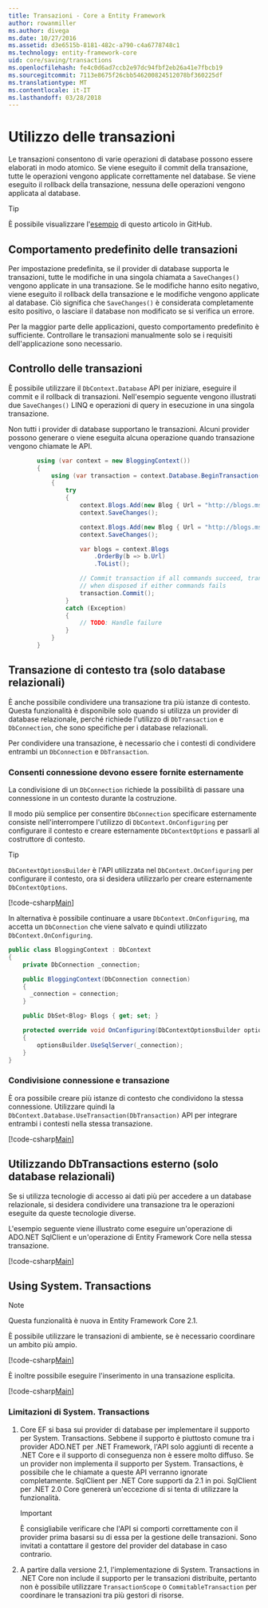 ```yaml
---
title: Transazioni - Core a Entity Framework
author: rowanmiller
ms.author: divega
ms.date: 10/27/2016
ms.assetid: d3e6515b-8181-482c-a790-c4a6778748c1
ms.technology: entity-framework-core
uid: core/saving/transactions
ms.openlocfilehash: fe4c0d6ad7ccb2e97dc94fbf2eb26a41e7fbcb19
ms.sourcegitcommit: 7113e8675f26cbb546200824512078bf360225df
ms.translationtype: MT
ms.contentlocale: it-IT
ms.lasthandoff: 03/28/2018
---
```

# <a name="using-transactions"></a>Utilizzo delle transazioni

Le transazioni consentono di varie operazioni di database possono essere elaborati in modo atomico. Se viene eseguito il commit della transazione, tutte le operazioni vengono applicate correttamente nel database. Se viene eseguito il rollback della transazione, nessuna delle operazioni vengono applicata al database.

> [!TIP]  
> È possibile visualizzare l'[esempio](https://github.com/aspnet/EntityFramework.Docs/tree/master/samples/core/Saving/Saving/Transactions/) di questo articolo in GitHub.

## <a name="default-transaction-behavior"></a>Comportamento predefinito delle transazioni

Per impostazione predefinita, se il provider di database supporta le transazioni, tutte le modifiche in una singola chiamata a `SaveChanges()` vengono applicate in una transazione. Se le modifiche hanno esito negativo, viene eseguito il rollback della transazione e le modifiche vengono applicate al database. Ciò significa che `SaveChanges()` è considerata completamente esito positivo, o lasciare il database non modificato se si verifica un errore.

Per la maggior parte delle applicazioni, questo comportamento predefinito è sufficiente. Controllare le transazioni manualmente solo se i requisiti dell'applicazione sono necessario.

## <a name="controlling-transactions"></a>Controllo delle transazioni

È possibile utilizzare il `DbContext.Database` API per iniziare, eseguire il commit e il rollback di transazioni. Nell'esempio seguente vengono illustrati due `SaveChanges()` LINQ e operazioni di query in esecuzione in una singola transazione.

Non tutti i provider di database supportano le transazioni. Alcuni provider possono generare o viene eseguita alcuna operazione quando transazione vengono chiamate le API.

<!-- [!code-csharp[Main](samples/core/Saving/Saving/Transactions/ControllingTransaction/Sample.cs?highlight=3,17,18,19)] -->
``` csharp
        using (var context = new BloggingContext())
        {
            using (var transaction = context.Database.BeginTransaction())
            {
                try
                {
                    context.Blogs.Add(new Blog { Url = "http://blogs.msdn.com/dotnet" });
                    context.SaveChanges();

                    context.Blogs.Add(new Blog { Url = "http://blogs.msdn.com/visualstudio" });
                    context.SaveChanges();

                    var blogs = context.Blogs
                        .OrderBy(b => b.Url)
                        .ToList();

                    // Commit transaction if all commands succeed, transaction will auto-rollback
                    // when disposed if either commands fails
                    transaction.Commit();
                }
                catch (Exception)
                {
                    // TODO: Handle failure
                }
            }
        }
```

## <a name="cross-context-transaction-relational-databases-only"></a>Transazione di contesto tra (solo database relazionali)

È anche possibile condividere una transazione tra più istanze di contesto. Questa funzionalità è disponibile solo quando si utilizza un provider di database relazionale, perché richiede l'utilizzo di `DbTransaction` e `DbConnection`, che sono specifiche per i database relazionali.

Per condividere una transazione, è necessario che i contesti di condividere entrambi un `DbConnection` e `DbTransaction`.

### <a name="allow-connection-to-be-externally-provided"></a>Consenti connessione devono essere fornite esternamente

La condivisione di un `DbConnection` richiede la possibilità di passare una connessione in un contesto durante la costruzione.

Il modo più semplice per consentire `DbConnection` specificare esternamente consiste nell'interrompere l'utilizzo di `DbContext.OnConfiguring` per configurare il contesto e creare esternamente `DbContextOptions` e passarli al costruttore di contesto.

> [!TIP]  
> `DbContextOptionsBuilder` è l'API utilizzata nel `DbContext.OnConfiguring` per configurare il contesto, ora si desidera utilizzarlo per creare esternamente `DbContextOptions`.

[!code-csharp[Main](../../../samples/core/Saving/Saving/Transactions/SharingTransaction/Sample.cs?name=Context&highlight=3,4,5)]

In alternativa è possibile continuare a usare `DbContext.OnConfiguring`, ma accetta un `DbConnection` che viene salvato e quindi utilizzato `DbContext.OnConfiguring`.

``` csharp
public class BloggingContext : DbContext
{
    private DbConnection _connection;

    public BloggingContext(DbConnection connection)
    {
      _connection = connection;
    }

    public DbSet<Blog> Blogs { get; set; }

    protected override void OnConfiguring(DbContextOptionsBuilder optionsBuilder)
    {
        optionsBuilder.UseSqlServer(_connection);
    }
}
```

### <a name="share-connection-and-transaction"></a>Condivisione connessione e transazione

È ora possibile creare più istanze di contesto che condividono la stessa connessione. Utilizzare quindi la `DbContext.Database.UseTransaction(DbTransaction)` API per integrare entrambi i contesti nella stessa transazione.

[!code-csharp[Main](../../../samples/core/Saving/Saving/Transactions/SharingTransaction/Sample.cs?name=Transaction&highlight=1,2,3,7,16,23,24,25)]

## <a name="using-external-dbtransactions-relational-databases-only"></a>Utilizzando DbTransactions esterno (solo database relazionali)

Se si utilizza tecnologie di accesso ai dati più per accedere a un database relazionale, si desidera condividere una transazione tra le operazioni eseguite da queste tecnologie diverse.

L'esempio seguente viene illustrato come eseguire un'operazione di ADO.NET SqlClient e un'operazione di Entity Framework Core nella stessa transazione.

[!code-csharp[Main](../../../samples/core/Saving/Saving/Transactions/ExternalDbTransaction/Sample.cs?name=Transaction&highlight=4,10,21,26,27,28)]

## <a name="using-systemtransactions"></a>Using System. Transactions

> [!NOTE]  
> Questa funzionalità è nuova in Entity Framework Core 2.1.

È possibile utilizzare le transazioni di ambiente, se è necessario coordinare un ambito più ampio.

[!code-csharp[Main](../../../samples/core/Saving/Saving/Transactions/AmbientTransaction/Sample.cs?name=Transaction&highlight=1,24,25,26)]

È inoltre possibile eseguire l'inserimento in una transazione esplicita.

[!code-csharp[Main](../../../samples/core/Saving/Saving/Transactions/CommitableTransaction/Sample.cs?name=Transaction&highlight=1,13,26,27,28)]

### <a name="limitations-of-systemtransactions"></a>Limitazioni di System. Transactions  

1. Core EF si basa sui provider di database per implementare il supporto per System. Transactions. Sebbene il supporto è piuttosto comune tra i provider ADO.NET per .NET Framework, l'API solo aggiunti di recente a .NET Core e il supporto di conseguenza non è essere molto diffuso. Se un provider non implementa il supporto per System. Transactions, è possibile che le chiamate a queste API verranno ignorate completamente. SqlClient per .NET Core supporti da 2.1 in poi. SqlClient per .NET 2.0 Core genererà un'eccezione di si tenta di utilizzare la funzionalità. 

   > [!IMPORTANT]  
   > È consigliabile verificare che l'API si comporti correttamente con il provider prima basarsi su di essa per la gestione delle transazioni. Sono invitati a contattare il gestore del provider del database in caso contrario. 

2. A partire dalla versione 2.1, l'implementazione di System. Transactions in .NET Core non include il supporto per le transazioni distribuite, pertanto non è possibile utilizzare `TransactionScope` o `CommitableTransaction` per coordinare le transazioni tra più gestori di risorse. 

